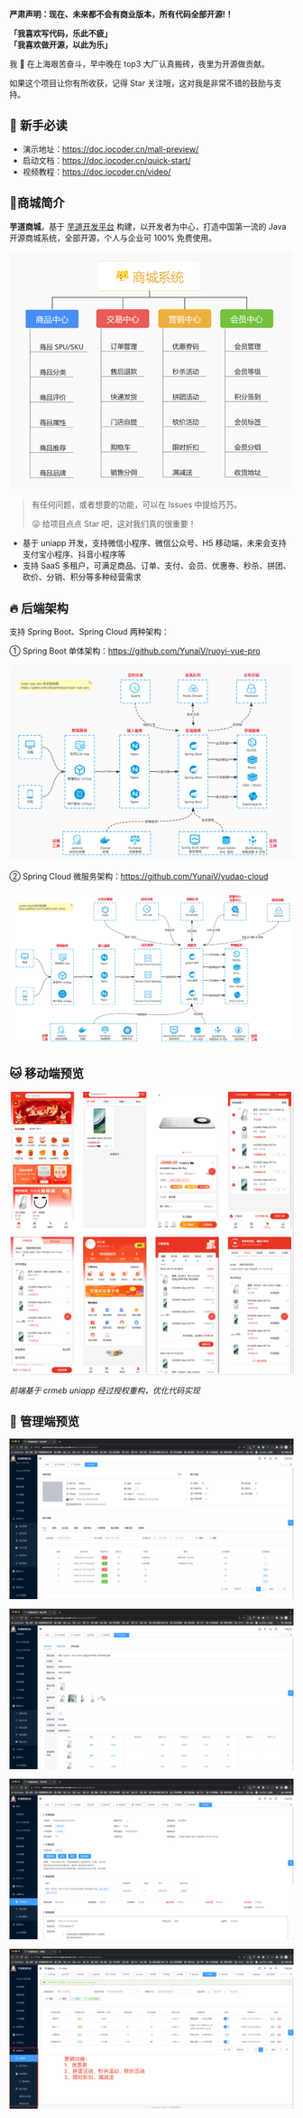 **严肃声明：现在、未来都不会有商业版本，所有代码全部开源!！**

**「我喜欢写代码，乐此不疲」**  
**「我喜欢做开源，以此为乐」**

我 🐶 在上海艰苦奋斗，早中晚在 top3 大厂认真搬砖，夜里为开源做贡献。

如果这个项目让你有所收获，记得 Star 关注哦，这对我是非常不错的鼓励与支持。

## 🐶 新手必读

* 演示地址：<https://doc.iocoder.cn/mall-preview/>
* 启动文档：<https://doc.iocoder.cn/quick-start/>
* 视频教程：<https://doc.iocoder.cn/video/>

## 🐯商城简介

**芋道商城**，基于 [芋道开发平台](https://github.com/YunaiV/ruoyi-vue-pro) 构建，以开发者为中心，打造中国第一流的 Java 开源商城系统，全部开源，个人与企业可 100% 免费使用。

![功能图](/.image/common/mall-feature.png)

> 有任何问题，或者想要的功能，可以在 Issues 中提给艿艿。
> 
> 😜 给项目点点 Star 吧，这对我们真的很重要！

* 基于 uniapp 开发，支持微信小程序、微信公众号、H5 移动端，未来会支持支付宝小程序、抖音小程序等
* 支持 SaaS 多租户，可满足商品、订单、支付、会员、优惠券、秒杀、拼团、砍价、分销、积分等多种经营需求

## 🔥 后端架构

支持 Spring Boot、Spring Cloud 两种架构：

① Spring Boot 单体架构：<https://github.com/YunaiV/ruoyi-vue-pro>

![架构图](/.image/common/ruoyi-vue-pro-architecture.png)

② Spring Cloud 微服务架构：<https://github.com/YunaiV/yudao-cloud>

![架构图](/.image/common/yudao-cloud-architecture.png)

## 🐱 移动端预览

![移动端预览](/.image/common/mall-preview.png)

_前端基于 crmeb uniapp 经过授权重构，优化代码实现_

## 🐶 管理端预览

![会员详情](/.image/mall/会员详情.png)

![商品详情](/.image/mall/商品详情.png)

![订单详情](/.image/mall/订单详情.png)

![营销中心](/.image/mall/营销中心.png)
